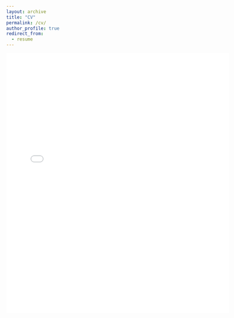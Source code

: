 ```yaml
---
layout: archive
title: "CV"
permalink: /cv/
author_profile: true
redirect_from:
  - resume
---
```


<!-- {% include base_path %}


A PDF copy of my CV is available [here](../files/Keyan_CV.pdf). -->
<embed src="{{ site.baseurl }}/files/Keyan_CV.pdf" width="600" height="700" type='application/pdf'>